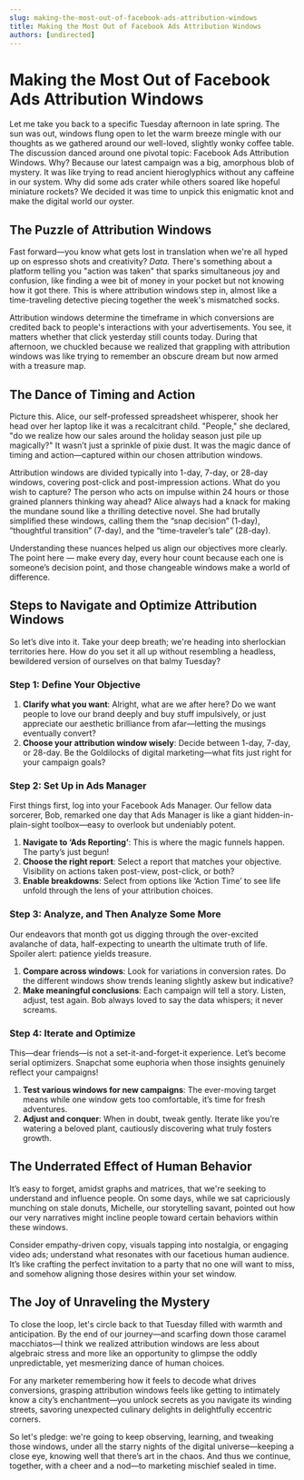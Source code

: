 ```yaml
---
slug: making-the-most-out-of-facebook-ads-attribution-windows
title: Making the Most Out of Facebook Ads Attribution Windows
authors: [undirected]
---
```



# Making the Most Out of Facebook Ads Attribution Windows

Let me take you back to a specific Tuesday afternoon in late spring. The sun was out, windows flung open to let the warm breeze mingle with our thoughts as we gathered around our well-loved, slightly wonky coffee table. The discussion danced around one pivotal topic: Facebook Ads Attribution Windows. Why? Because our latest campaign was a big, amorphous blob of mystery. It was like trying to read ancient hieroglyphics without any caffeine in our system. Why did some ads crater while others soared like hopeful miniature rockets? We decided it was time to unpick this enigmatic knot and make the digital world our oyster.

## The Puzzle of Attribution Windows

Fast forward—you know what gets lost in translation when we're all hyped up on espresso shots and creativity? *Data.* There's something about a platform telling you "action was taken" that sparks simultaneous joy and confusion, like finding a wee bit of money in your pocket but not knowing how it got there. This is where attribution windows step in, almost like a time-traveling detective piecing together the week's mismatched socks. 

Attribution windows determine the timeframe in which conversions are credited back to people's interactions with your advertisements. You see, it matters whether that click yesterday still counts today. During that afternoon, we chuckled because we realized that grappling with attribution windows was like trying to remember an obscure dream but now armed with a treasure map.

## The Dance of Timing and Action

Picture this. Alice, our self-professed spreadsheet whisperer, shook her head over her laptop like it was a recalcitrant child. "People," she declared, "do we realize how our sales around the holiday season just pile up magically?" It wasn’t just a sprinkle of pixie dust. It was the magic dance of timing and action—captured within our chosen attribution windows. 

Attribution windows are divided typically into 1-day, 7-day, or 28-day windows, covering post-click and post-impression actions. What do you wish to capture? The person who acts on impulse within 24 hours or those grained planners thinking way ahead? Alice always had a knack for making the mundane sound like a thrilling detective novel. She had brutally simplified these windows, calling them the “snap decision” (1-day), “thoughtful transition” (7-day), and the “time-traveler’s tale” (28-day). 

Understanding these nuances helped us align our objectives more clearly. The point here — make every day, every hour count because each one is someone’s decision point, and those changeable windows make a world of difference. 

## Steps to Navigate and Optimize Attribution Windows

So let’s dive into it. Take your deep breath; we're heading into sherlockian territories here. How do you set it all up without resembling a headless, bewildered version of ourselves on that balmy Tuesday?

### Step 1: Define Your Objective

1. **Clarify what you want**: Alright, what are we after here? Do we want people to love our brand deeply and buy stuff impulsively, or just appreciate our aesthetic brilliance from afar—letting the musings eventually convert?
2. **Choose your attribution window wisely**: Decide between 1-day, 7-day, or 28-day. Be the Goldilocks of digital marketing—what fits just right for your campaign goals?

### Step 2: Set Up in Ads Manager

First things first, log into your Facebook Ads Manager. Our fellow data sorcerer, Bob, remarked one day that Ads Manager is like a giant hidden-in-plain-sight toolbox—easy to overlook but undeniably potent.

1. **Navigate to ‘Ads Reporting’**: This is where the magic funnels happen. The party’s just begun!
2. **Choose the right report**: Select a report that matches your objective. Visibility on actions taken post-view, post-click, or both? 
3. **Enable breakdowns**: Select from options like ‘Action Time’ to see life unfold through the lens of your attribution choices.

### Step 3: Analyze, and Then Analyze Some More

Our endeavors that month got us digging through the over-excited avalanche of data, half-expecting to unearth the ultimate truth of life. Spoiler alert: patience yields treasure.

1. **Compare across windows**: Look for variations in conversion rates. Do the different windows show trends leaning slightly askew but indicative?
2. **Make meaningful conclusions**: Each campaign will tell a story. Listen, adjust, test again. Bob always loved to say the data whispers; it never screams.

### Step 4: Iterate and Optimize

This—dear friends—is not a set-it-and-forget-it experience. Let’s become serial optimizers. Snapchat some euphoria when those insights genuinely reflect your campaigns!

1. **Test various windows for new campaigns**: The ever-moving target means while one window gets too comfortable, it’s time for fresh adventures.
2. **Adjust and conquer**: When in doubt, tweak gently. Iterate like you’re watering a beloved plant, cautiously discovering what truly fosters growth.

## The Underrated Effect of Human Behavior 

It’s easy to forget, amidst graphs and matrices, that we're seeking to understand and influence people. On some days, while we sat capriciously munching on stale donuts, Michelle, our storytelling savant, pointed out how our very narratives might incline people toward certain behaviors within these windows. 

Consider empathy-driven copy, visuals tapping into nostalgia, or engaging video ads; understand what resonates with our facetious human audience. It’s like crafting the perfect invitation to a party that no one will want to miss, and somehow aligning those desires within your set window.

## The Joy of Unraveling the Mystery 

To close the loop, let's circle back to that Tuesday filled with warmth and anticipation. By the end of our journey—and scarfing down those caramel macchiatos—I think we realized attribution windows are less about algebraic stress and more like an opportunity to glimpse the oddly unpredictable, yet mesmerizing dance of human choices.

For any marketer remembering how it feels to decode what drives conversions, grasping attribution windows feels like getting to intimately know a city’s enchantment—you unlock secrets as you navigate its winding streets, savoring unexpected culinary delights in delightfully eccentric corners.

So let's pledge: we're going to keep observing, learning, and tweaking those windows, under all the starry nights of the digital universe—keeping a close eye, knowing well that there’s art in the chaos. And thus we continue, together, with a cheer and a nod—to marketing mischief sealed in time.
